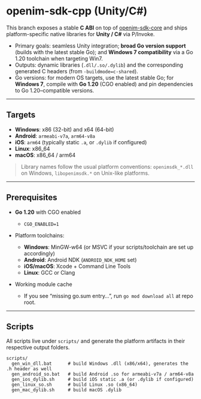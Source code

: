 # openim-sdk-cpp (Unity/C#)

This branch exposes a stable **C ABI** on top of [openim-sdk-core](https://github.com/openimsdk/openim-sdk-core) and ships platform-specific native libraries for **Unity / C#** via P/Invoke.

- Primary goals: seamless Unity integration; **broad Go version support** (builds with the latest stable Go); and **Windows 7 compatibility** via a Go 1.20 toolchain when targeting Win7.
- Outputs: dynamic libraries (`.dll/.so/.dylib`) and the corresponding generated C headers (from `-buildmode=c-shared`).
- Go versions: for modern OS targets, use the latest stable Go; for **Windows 7**, compile with **Go 1.20** (CGO enabled) and pin dependencies to Go 1.20–compatible versions.

---

## Targets

- **Windows**: x86 (32-bit) and x64 (64-bit)
- **Android**: `armeabi-v7a`, `arm64-v8a`
- **iOS**: `arm64` (typically static `.a`, or `.dylib` if configured)
- **Linux**: x86_64
- **macOS**: x86_64 / arm64

> Library names follow the usual platform conventions: `openimsdk_*.dll` on Windows, `libopenimsdk.*` on Unix-like platforms.

---

## Prerequisites

- **Go 1.20** with CGO enabled
    - `CGO_ENABLED=1`
   
- Platform toolchains:
    - **Windows**: MinGW-w64 (or MSVC if your scripts/toolchain are set up accordingly)
    - **Android**: Android NDK (`ANDROID_NDK_HOME` set)
    - **iOS/macOS**: Xcode + Command Line Tools
    - **Linux**: GCC or Clang
- Working module cache
    - If you see “missing go.sum entry…”, run `go mod download all` at repo root.

---

## Scripts

All scripts live under `scripts/` and generate the platform artifacts in their respective output folders.

```text
scripts/
  gen_win_dll.bat      # build Windows .dll (x86/x64), generates the .h header as well
  gen_android_so.bat   # build Android .so for armeabi-v7a / arm64-v8a
  gen_ios_dylib.sh     # build iOS static .a (or .dylib if configured)
  gen_linux_so.sh      # build Linux .so (x86_64)
  gen_mac_dylib.sh     # build macOS .dylib
